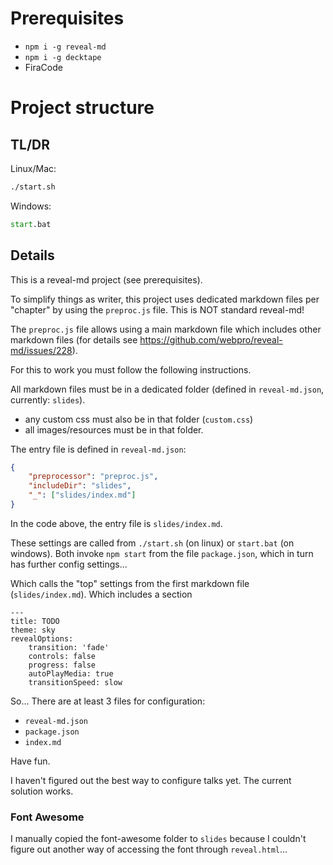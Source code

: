 # Prerequisites

- `npm i -g reveal-md`
- `npm i -g decktape`
- FiraCode

# Project structure

## TL/DR

Linux/Mac:

```sh
./start.sh
```

Windows:

```bat
start.bat
```

## Details

This is a reveal-md project (see prerequisites).

To simplify things as writer, this project uses dedicated markdown files per "chapter" by using the `preproc.js` file. This is NOT standard reveal-md!

The `preproc.js` file allows using a main markdown file which includes other markdown files (for details see https://github.com/webpro/reveal-md/issues/228).

For this to work you must follow the following instructions.

All markdown files must be in a dedicated folder (defined in `reveal-md.json`, currently: `slides`).
- any custom css must also be in that folder (`custom.css`)
- all images/resources must be in that folder.

The entry file is defined in `reveal-md.json`:

```json
{
    "preprocessor": "preproc.js",
    "includeDir": "slides",
    "_": ["slides/index.md"]
}
```

In the code above, the entry file is `slides/index.md`.

These settings are called from `./start.sh` (on linux) or `start.bat` (on windows).
Both invoke `npm start` from the file `package.json`, which in turn has further config settings...

Which calls the "top" settings from the first markdown file (`slides/index.md`). 
Which includes a section

```
---
title: TODO
theme: sky
revealOptions:
    transition: 'fade'
    controls: false
    progress: false
    autoPlayMedia: true
    transitionSpeed: slow
```

So... There are at least 3 files for configuration:

- `reveal-md.json`
- `package.json`
- `index.md`

Have fun.

I haven't figured out the best way to configure talks yet. The current solution works.

### Font Awesome

I manually copied the font-awesome folder to `slides` because I couldn't figure out another way of accessing the font through `reveal.html`...
